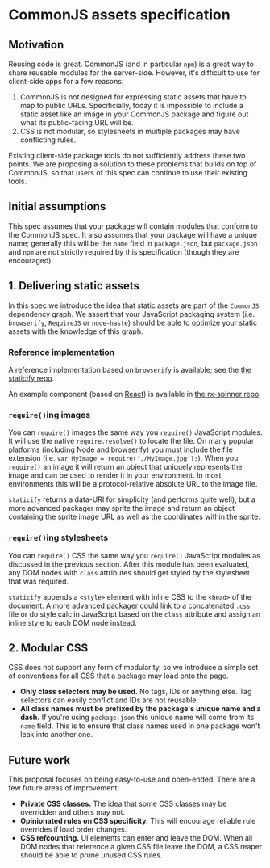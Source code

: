 # CommonJS assets specification

## Motivation

Reusing code is great. CommonJS (and in particular `npm`) is a great way to share reusable modules for the server-side. However, it's difficult to use for client-side apps for a few reasons:

1. CommonJS is not designed for expressing static assets that have to map to public URLs. Specificially, today it is impossible to include a static asset like an image in your CommonJS package and figure out what its public-facing URL will be.
2. CSS is not modular, so stylesheets in multiple packages may have conflicting rules.

Existing client-side package tools do not sufficiently address these two points. We are proposing a solution to these problems that builds on top of CommonJS, so that users of this spec can continue to use their existing tools.

## Initial assumptions

This spec assumes that your package will contain modules that conform to the CommonJS spec. It also assumes that your package will have a unique name; generally this will be the `name` field in `package.json`, but `package.json` and `npm` are not strictly required by this specification (though they are encouraged).

## 1. Delivering static assets

In this spec we introduce the idea that static assets are part of the `CommonJS` dependency graph. We assert that your JavaScript packaging system (i.e. `browserify`, `RequireJS` or `node-haste`) should be able to optimize your static assets with the knowledge of this graph.

### Reference implementation

A reference implementation based on `browserify` is available; see the [the staticify repo](http://github.com/petehunt/staticify).

An example component (based on [React](http://facebook.github.io/react)) is available in [the rx-spinner repo](https://github.com/petehunt/rx-spinner).

### `require()`ing images

You can `require()` images the same way you `require()` JavaScript modules. It will use the native `require.resolve()` to locate the file. On many popular platforms (including Node and browserify) you must include the file extension (i.e. `var MyImage = require('./MyImage.jpg');`). When you `require()` an image it will return an object that uniquely represents the image and can be used to render it in your environment. In most environments this will be a protocol-relative absolute URL to the image file.

`staticify` returns a data-URI for simplicity (and performs quite well), but a more advanced packager may sprite the image and return an object containing the sprite image URL as well as the coordinates within the sprite.

### `require()`ing stylesheets

You can `require()` CSS the same way you `require()` JavaScript modules as discussed in the previous section. After this module has been evaluated, any DOM nodes with `class` attributes should get styled by the stylesheet that was required.

`staticify` appends a `<style>` element with inline CSS to the `<head>` of the document. A more advanced packager could link to a concatenated `.css` file or do style calc in JavaScript based on the `class` attribute and assign an inline style to each DOM node instead.

## 2. Modular CSS

CSS does not support any form of modularity, so we introduce a simple set of conventions for all CSS that a package may load onto the page.

- **Only class selectors may be used.** No tags, IDs or anything else. Tag selectors can easily conflict and IDs are not reusable.
- **All class names must be prefixed by the package's unique name and a dash.** If you're using `package.json` this unique name will come from its `name` field. This is to ensure that class names used in one package won't leak into another one.

## Future work

This proposal focuses on being easy-to-use and open-ended. There are a few future areas of improvement:

- **Private CSS classes.** The idea that some CSS classes may be overridden and others may not.
- **Opinionated rules on CSS specificity.** This will encourage reliable rule overrides if load order changes.
- **CSS refcounting.** UI elements can enter and leave the DOM. When all DOM nodes that reference a given CSS file leave the DOM, a CSS reaper should be able to prune unused CSS rules.

